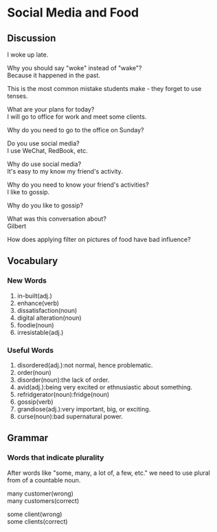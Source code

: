 # Social Media and Food
## Discussion
I woke up late.  

Why you should say "woke" instead of "wake"?  
Because it happened in the past.  

This is the most common mistake students make - they forget to use tenses.  

What are your plans for today?  
I will go to office for work and meet some clients.  

Why do you need to go to the office on Sunday?  

Do you use social media?  
I use WeChat, RedBook, etc.  

Why do use social media?  
It's easy to my know my friend's activity.  

Why do you need to know your friend's activities?  
I like to gossip.  

Why do you like to gossip?  

What was this conversation about?  
Gilbert 

How does applying filter on pictures of food have bad influence?  


## Vocabulary
### New Words
1. in-built(adj.)
1. enhance(verb)
1. dissatisfaction(noun)
1. digital alteration(noun)
1. foodie(noun)
1. irresistable(adj.)

### Useful Words
1. disordered(adj.):not normal, hence problematic.
1. order(noun)
1. disorder(noun):the lack of order.
1. avid(adj.):being very excited or ethnusiastic about something.
1. refridgerator(noun):fridge(noun)
1. gossip(verb)
1. grandiose(adj.):very important, big, or exciting.
1. curse(noun):bad supernatural power.

## Grammar
### Words that indicate plurality
After words like "some, many, a lot of, a few, etc." we need to use plural from of a countable noun.  

many customer(wrong)  
many customers(correct)    

some client(wrong)  
some clients(correct)  

